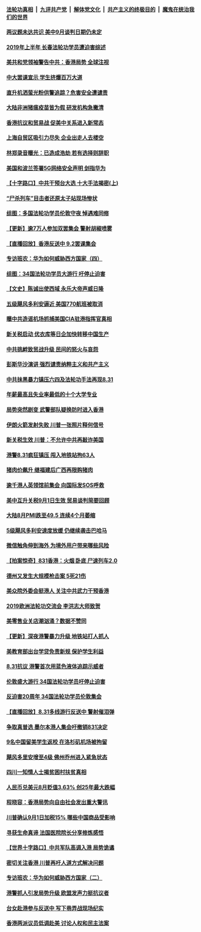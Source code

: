 ####  [法轮功真相](../../../../basic/blob/master/README.md?t=09030313) &nbsp;|&nbsp; [九评共产党](../../../../9ping.md/blob/master/README.md?t=09030313) &nbsp;|&nbsp; [解体党文化](../../../../jtdwh.md/blob/master/README.md?t=09030313)  &nbsp;|&nbsp; [共产主义的终极目的](../../../../gczydzjmd.md/blob/master/README.md?t=09030313) &nbsp;|&nbsp; [魔鬼在统治我们的世界](../../../../mgztzwmdsj.md/blob/master/README.md?t=09030313) 

#### [两议题未达共识 美中9月谈判日期仍未定](../pages/nf4514/n11494942.md?t=09030313) 

#### [2019年上半年 长春法轮功学员遭迫害综述](../pages/nf4514/n11488590.md?t=09030313) 

#### [美共和党领袖警告中共：香港局势 全球注视](../pages/nf4514/n11494644.md?t=09030313) 

#### [中大罢课宣示 学生挤爆百万大道](../pages/nf4514/n11494317.md?t=09030313) 

#### [直升机洒萤光粉供警追踪？危害安全遭谴责](../pages/nf4514/n11494433.md?t=09030313) 

#### [大陆非洲猪瘟疫苗皆为假 研发机构急撇清](../pages/nf4514/n11494278.md?t=09030313) 

#### [香港抗议和贸易战 促美中关系进入新常态](../pages/nf4514/n11494180.md?t=09030313) 

#### [上海自贸区吸引力尽失 企业出走人去楼空](../pages/nf4514/n11494304.md?t=09030313) 

#### [林郑录音曝光：已造成浩劫 若有选择则辞职](../pages/nf4514/n11494272.md?t=09030313) 

#### [美国和波兰签署5G网络安全声明 剑指华为](../pages/nf4514/n11494094.md?t=09030313) 

#### [【十字路口】中共干预台大选 十大手法揭密(上)](../pages/nf4514/n11489627.md?t=09030313) 

#### [“尸杀列车”目击者还原太子站现场惨状](../pages/nf4514/n11493797.md?t=09030313) 

#### [组图：多国法轮功学员伦敦守夜 悼遇难同修](../pages/nf4514/n11492546.md?t=09030313) 

#### [【更新】逾7万人参加双罢集会 警射胡椒喷雾](../pages/nf4514/n11492670.md?t=09030313) 

#### [【直播回放】香港反送中 9.2罢课集会](../pages/nf4514/n11492004.md?t=09030313) 

#### [专访班农：华为如何威胁西方国家（四）](../pages/nf4514/n11492276.md?t=09030313) 

#### [组图：34国法轮功学员大游行 吁停止迫害](../pages/nf4514/n11492658.md?t=09030313) 

#### [【文史】陈诚出使西域 永乐大帝声威日隆](../pages/nf4514/n7988331.md?t=09030313) 

#### [五级飓风多利安逼近 美国770航班被取消](../pages/nf4514/n11493033.md?t=09030313) 

#### [曝中共造谣机场抓捕美国CIA驻港指挥官真相](../pages/nf4514/n11492596.md?t=09030313) 

#### [新关税启动 优衣库等日企加快转移中国生产](../pages/nf4514/n11492817.md?t=09030313) 

#### [中共挑衅致贸战升级 民间的怒火与哀怨](../pages/nf4514/n11486841.md?t=09030313) 

#### [彭斯华沙演讲 强烈谴责纳粹主义和共产主义](../pages/nf4514/n11492441.md?t=09030313) 

#### [中共抹黑暴力镇压六四及法轮功手法再现8.31](../pages/nf4514/n11492406.md?t=09030313) 

#### [年薪最高且失业率最低的十个大学专业](../pages/nf4514/n11481694.md?t=09030313) 

#### [局势突然剧变 武警部队疑换防时进入香港](../pages/nf4514/n11492272.md?t=09030313) 

#### [伊朗火箭发射失败 川普一张照片释何信号](../pages/nf4514/n11492188.md?t=09030313) 

#### [新关税生效 川普：不允许中共再敲诈美国](../pages/nf4514/n11492184.md?t=09030313) 

#### [港警8.31疯狂镇压 闯入地铁站拘63人](../pages/nf4514/n11491946.md?t=09030313) 

#### [猪肉价飙升 继福建后广西再限购猪肉](../pages/nf4514/n11492008.md?t=09030313) 

#### [逾千港人英领馆前集会 向国际发SOS呼救](../pages/nf4514/n11491988.md?t=09030313) 

#### [美中互升关税9月1日生效 贸易谈判简要回顾](../pages/nf4514/n11491695.md?t=09030313) 

#### [大陆8月PMI跌至49.5 连续4个月萎缩](../pages/nf4514/n11491724.md?t=09030313) 

#### [5级飓风多利安速度放缓 仍继续袭击巴哈马](../pages/nf4514/n11491572.md?t=09030313) 

#### [微信触角伸到海外 为境外用户带来哪些风险](../pages/nf4514/n11490896.md?t=09030313) 

#### [【拍案惊奇】831香港：火烟 卧底 尸速列车2.0](../pages/nf4514/n11491124.md?t=09030313) 

#### [德州又发生大规模枪击案 5死21伤](../pages/nf4514/n11491112.md?t=09030313) 

#### [美众院外委会挺港人 关注中共武力干预香港](../pages/nf4514/n11491048.md?t=09030313) 

#### [2019欧洲法轮功交流会 李洪志大师致贺](../pages/nf4514/n11490613.md?t=09030313) 

#### [美零售业关店潮汹涌？数据不赞同](../pages/nf4514/n11490743.md?t=09030313) 

#### [【更新】深夜港警暴力升级 地铁站打人抓人](../pages/nf4514/n11489755.md?t=09030313) 

#### [美教育部出台学贷免责新规 保护学生利益](../pages/nf4514/n11490654.md?t=09030313) 

#### [8.31抗议 港警首次用蓝色液体追踪示威者](../pages/nf4514/n11490594.md?t=09030313) 

#### [伦敦盛大游行 34国法轮功学员吁停止迫害](../pages/nf4514/n11489263.md?t=09030313) 

#### [反迫害20周年 34国法轮功学员伦敦集会](../pages/nf4514/n11489082.md?t=09030313) 

#### [【直播回放】8.31多线游行反送中 警射催泪弹](../pages/nf4514/n11486408.md?t=09030313) 

#### [争取真普选 墨尔本港人集会吁撤销831决定](../pages/nf4514/n11490219.md?t=09030313) 

#### [9名中国留美学生返校 在洛杉矶机场被拘留](../pages/nf4514/n11490124.md?t=09030313) 

#### [飓风多里安增至4级 佛州乔州进入紧急状态](../pages/nf4514/n11489953.md?t=09030313) 

#### [四川一知情人士揭贫困村扶贫真相](../pages/nf4514/n11489930.md?t=09030313) 

#### [人民币兑美元8月贬值3.63% 创25年最大跌幅](../pages/nf4514/n11489364.md?t=09030313) 

#### [程晓容：香港局势向自由社会发出重大警讯](../pages/nf4514/n11489886.md?t=09030313) 

#### [川普确认9月1日加税15% 哪些中国商品受影响](../pages/nf4514/n11484656.md?t=09030313) 

#### [寻获生命真谛 法国医院院长分享修炼感悟](../pages/nf4514/n11488663.md?t=09030313) 

#### [【世界十字路口】中共军队高调入港 局势诡谲](../pages/nf4514/n11487059.md?t=09030313) 

#### [密切关注香港 川普再吁人道方式解决问题](../pages/nf4514/n11489415.md?t=09030313) 

#### [专访班农：华为如何威胁西方国家（二）](../pages/nf4514/n11489090.md?t=09030313) 

#### [港警抓人引发局势升级 欧盟发声力挺抗议者](../pages/nf4514/n11489121.md?t=09030313) 

#### [台女赴港参与反送中 写下巷弄战现场纪实](../pages/nf4514/n11487632.md?t=09030313) 

#### [香港两派议员低调赴美 讨论人权和民主法案](../pages/nf4514/n11488908.md?t=09030313) 


